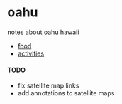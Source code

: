 # oahu

notes about oahu hawaii

- [food](food.md)
- [activities](activities.md)

#### TODO 

- fix satellite map links 
- add annotations to satellite maps
